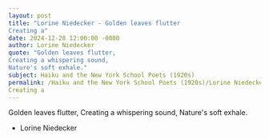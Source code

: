 ```yaml
---
layout: post
title: "Lorine Niedecker - Golden leaves flutter
Creating a"
date: 2024-12-28 12:00:00 -0000
author: Lorine Niedecker
quote: "Golden leaves flutter,
Creating a whispering sound,
Nature's soft exhale."
subject: Haiku and the New York School Poets (1920s)
permalink: /Haiku and the New York School Poets (1920s)/Lorine Niedecker/Lorine Niedecker - Golden leaves flutter
Creating a
---
```


Golden leaves flutter,
Creating a whispering sound,
Nature's soft exhale.

- Lorine Niedecker
